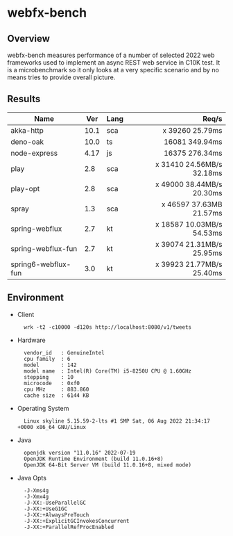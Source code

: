 # webfx-bench

## Overview

webfx-bench measures performance of a number of selected 2022 web frameworks used to implement an async REST web service in C10K test. It is a microbenchmark so it only looks at a very specific scenario and by no means tries to provide overall picture.

## Results

| Name                | Ver  | Lang |  Req/s |
|---------------------|------|------|-------:|
| akka-http           | 10.1 | sca  | x 39260 25.79ms
| deno-oak            | 10.0 | ts   | 16081 349.94ms
| node-express        | 4.17 | js   | 16375 276.34ms
| play                | 2.8  | sca  | x 31410 24.56MB/s 32.18ms
| play-opt            | 2.8  | sca  | x 49000 38.44MB/s 20.30ms
| spray               | 1.3  | sca  | x 46597 37.63MB 21.57ms
| spring-webflux      | 2.7  | kt   | x 18587 10.03MB/s 54.53ms
| spring-webflux-fun  | 2.7  | kt   | x 39074 21.31MB/s 25.95ms
| spring6-webflux-fun | 3.0  | kt   | x 39923 21.77MB/s 25.40ms

## Environment

* Client

        wrk -t2 -c10000 -d120s http://localhost:8080/v1/tweets

* Hardware

        vendor_id   : GenuineIntel
        cpu family  : 6
        model       : 142
        model name  : Intel(R) Core(TM) i5-8250U CPU @ 1.60GHz
        stepping    : 10
        microcode   : 0xf0
        cpu MHz     : 883.860
        cache size  : 6144 KB

* Operating System

        Linux skyline 5.15.59-2-lts #1 SMP Sat, 06 Aug 2022 21:34:17 +0000 x86_64 GNU/Linux

* Java

        openjdk version "11.0.16" 2022-07-19
        OpenJDK Runtime Environment (build 11.0.16+8)
        OpenJDK 64-Bit Server VM (build 11.0.16+8, mixed mode)

* Java Opts

        -J-Xms4g 
        -J-Xmx4g 
        -J-XX:-UseParallelGC
        -J-XX:+UseG1GC 
        -J-XX:+AlwaysPreTouch
        -J-XX:+ExplicitGCInvokesConcurrent 
        -J-XX:+ParallelRefProcEnabled

